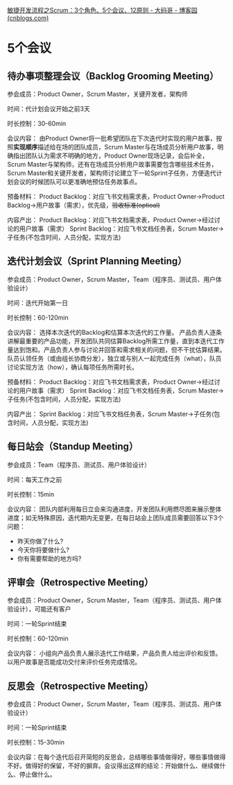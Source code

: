[敏捷开发流程之Scrum：3个角色、5个会议、12原则 - 大码哥 - 博客园 (cnblogs.com)](https://www.cnblogs.com/xichji/p/12164740.html)

# 5个会议
## 待办事项整理会议（Backlog Grooming Meeting）
参会成员：Product Owner，Scrum Master，关键开发者，架构师

时间：代计划会议开始之前3天

时长控制：30-60min

会议内容：
由Product Owner将一批希望团队在下次迭代时实现的用户故事，按照**实现顺序**描述给在场的团队成员，Scrum Master与在场成员分析用户故事，明确指出团队认为需求不明确的地方，Product Owner现场记录，会后补全，Scrum Master与架构师，还有在场成员分析用户故事需要包含哪些技术任务，Scrum Master和关键开发者，架构师讨论建立下一轮Sprint子任务，方便迭代计划会议的时候团队可以更准确地预估任务故事点。

预备材料：
	Product Backlog：对应飞书文档需求表，Product Owner->Product Backlog->用户故事（需求），优先级，~~验收标准(optioal)~~

内容产出：
	Product Backlog：对应飞书文档需求表，Product Owner->经过讨论的用户故事（需求）
	Sprint Backlog：对应飞书文档任务表，Scrum Master->子任务(不包含时间，人员分配，实现方法)

## 迭代计划会议（Sprint Planning Meeting）
参会成员：Product Owner，Scrum Master，Team（程序员、测试员、用户体验设计）

时间：迭代开始第一日

时长控制：60-120min

会议内容：
选择本次迭代的Backlog和估算本次迭代的工作量。
产品负责人逐条讲解最重要的产品功能，开发团队共同估算Backlog所需工作量，直到本迭代工作量达到饱和。产品负责人参与讨论并回答和需求相关的问题，但不干扰估算结果。队员认领任务（或由组长协商分发），独立或与别人一起完成任务（what），队员讨论实现方法（how），确认每项任务所需时长。

预备材料：
	Product Backlog：对应飞书文档需求表，Product Owner->经过讨论的用户故事（需求）
	Sprint Backlog：对应飞书文档任务表，Scrum Master->子任务(不包含时间，人员分配，实现方法)

内容产出：
	Sprint Backlog：对应飞书文档任务表，Scrum Master->子任务(包含时间，人员分配，实现方法)

## 每日站会（Standup Meeting）
参会成员：Team（程序员、测试员、用户体验设计）

时间：每天工作之前

时长控制：15min

会议内容：
团队内部利用每日立会来沟通进度，开发团队利用燃尽图来展示整体进度；如无特殊原因，迭代期内无变更，在每日站会上团队成员需要回答以下3个问题：
-   昨天你做了什么?
-   今天你将要做什么?
-   你有需要帮助的地方吗?

## 评审会（Retrospective Meeting）
参会成员：Product Owner，Scrum Master，Team（程序员、测试员、用户体验设计），可能还有客户

时间：一轮Sprint结束

时长控制：60-120min

会议内容：
小组向产品负责人展示迭代工作结果，产品负责人给出评价和反馈。以用户故事是否能成功交付来评价任务完成情况。

## 反思会（Retrospective Meeting）
参会成员：Product Owner，Scrum Master，Team（程序员、测试员、用户体验设计）

时间：一轮Sprint结束

时长控制：15-30min

会议内容：在每个迭代后召开简短的反思会，总结哪些事情做得好，哪些事情做得不好。做得好的保留，不好的摒弃。会议得出这样的结论：开始做什么、继续做什么、停止做什么。